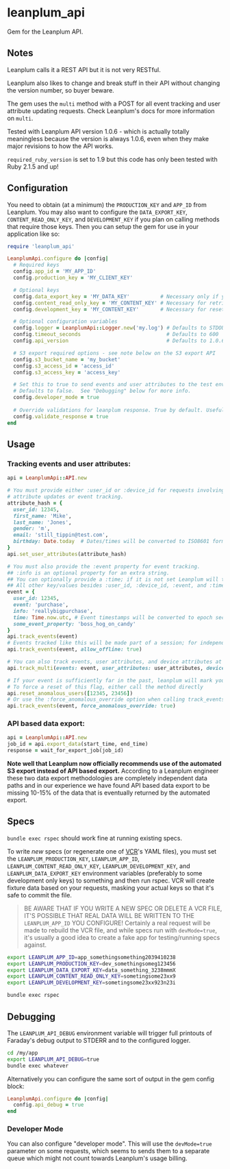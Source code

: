 # leanplum_api

Gem for the Leanplum API.

## Notes

Leanplum calls it a REST API but it is not very RESTful.

Leanplum also likes to change and break stuff in their API without changing the version number, so buyer beware.

The gem uses the ```multi``` method with a POST for all event tracking and user attribute updating requests.  Check Leanplum's docs for more information on ```multi```.

Tested with Leanplum API version 1.0.6 - which is actually totally meaningless because the version is always 1.0.6, even when they make major revisions to how the API works.

`required_ruby_version` is set to 1.9 but this code has only been tested with Ruby 2.1.5 and up!

## Configuration

You need to obtain (at a minimum) the `PRODUCTION_KEY` and `APP_ID` from Leanplum.  You may also want to configure the `DATA_EXPORT_KEY`, `CONTENT_READ_ONLY_KEY`, and `DEVELOPMENT_KEY` if you plan on calling methods that require those keys.  Then you can setup the gem for use in your application like so:

```ruby
require 'leanplum_api'

LeanplumApi.configure do |config|
  # Required keys
  config.app_id = 'MY_APP_ID'
  config.production_key = 'MY_CLIENT_KEY'

  # Optional keys
  config.data_export_key = 'MY_DATA_KEY'          # Necessary only if you want to call data export methods.
  config.content_read_only_key = 'MY_CONTENT_KEY' # Necessary for retrieving AB test info
  config.development_key = 'MY_CONTENT_KEY'       # Necessary for resetting anomalous events

  # Optional configuration variables
  config.logger = LeanplumApi::Logger.new('my.log') # Defaults to STDOUT; the gem logger class hides passwords.
  config.timeout_seconds                            # Defaults to 600
  config.api_version                                # Defaults to 1.0.6

  # S3 export required options - see note below on the S3 export API
  config.s3_bucket_name = 'my_bucket'
  config.s3_access_id = 'access_id'
  config.s3_access_key = 'access_key'

  # Set this to true to send events and user attributes to the test environment.
  # Defaults to false.  See "Debugging" below for more info.
  config.developer_mode = true
  
  # Override validations for leanplum response. True by default. Useful when stubbing LP responses in application tests.  
  config.validate_response = true
end
```

## Usage

### Tracking events and user attributes:

```ruby
api = LeanplumApi::API.new

# You must provide either :user_id or :device_id for requests involving
# attribute updates or event tracking.
attribute_hash = {
  user_id: 12345,
  first_name: 'Mike',
  last_name: 'Jones',
  gender: 'm',
  email: 'still_tippin@test.com',
  birthday: Date.today  # Dates/times will be converted to ISO8601 format
}
api.set_user_attributes(attribute_hash)

# You must also provide the :event property for event tracking.
## :info is an optional property for an extra string.
## You can optionally provide a :time; if it is not set Leanplum will timestamp the event "now".
## All other key/values besides :user_id, :device_id, :event, and :time will be sent as event params.
event = {
  user_id: 12345,
  event: 'purchase',
  info: 'reallybigpurchase',
  time: Time.now.utc, # Event timestamps will be converted to epoch seconds by the gem.
  some_event_property: 'boss_hog_on_candy'
}
api.track_events(event)
# Events tracked like this will be made part of a session; for independent events use :allow_offline
api.track_events(event, allow_offline: true)

# You can also track events, user attributes, and device attributes at the same time. magic!
api.track_multi(events: event, user_attributes: user_attributes, device_attributes: device_attributes, options: {force_anomalous_override: true})

# If your event is sufficiently far in the past, leanplum will mark your user as "Anomalous"
# To force a reset of this flag, either call the method directly
api.reset_anomalous_users([12345, 23456])
# Or use the :force_anomalous_override option when calling track_events or track_multi
api.track_events(event, force_anomalous_override: true)
```

### API based data export:

```ruby
api = LeanplumApi::API.new
job_id = api.export_data(start_time, end_time)
response = wait_for_export_job(job_id)
```

**Note well that Leanplum now officially recommends use of the automated S3 export instead of API based export.**  According to a Leanplum engineer these two data export methodologies are completely independent data paths and in our experience we have found API based data export to be missing 10-15% of the data that is eventually returned by the automated export.

## Specs

`bundle exec rspec` should work fine at running existing specs.

To write _new_ specs (or regenerate one of [VCR](https://github.com/vcr/vcr)'s YAML files), you must set the `LEANPLUM_PRODUCTION_KEY`, `LEANPLUM_APP_ID`, `LEANPLUM_CONTENT_READ_ONLY_KEY`, `LEANPLUM_DEVELOPMENT_KEY`, and `LEANPLUM_DATA_EXPORT_KEY` environment variables (preferably to some development only keys) to something and then run rspec.  VCR will create fixture data based on your requests, masking your actual keys so that it's safe to commit the file.

> BE AWARE THAT IF YOU WRITE A NEW SPEC OR DELETE A VCR FILE, IT'S POSSIBLE THAT REAL DATA WILL BE WRITTEN TO THE `LEANPLUM_APP_ID` YOU CONFIGURE!  Certainly a real request will be made to rebuild the VCR file, and while specs run with ```devMode=true```, it's usually a good idea to create a fake app for testing/running specs against.

```bash
export LEANPLUM_APP_ID=app_somethingsomething2039410238
export LEANPLUM_PRODUCTION_KEY=dev_somethingsomeg123456
export LEANPLUM_DATA_EXPORT_KEY=data_something_3238mmmX
export LEANPLUM_CONTENT_READ_ONLY_KEY=sometingsome23xx9
export LEANPLUM_DEVELOPMENT_KEY=sometingsome23xx923n23i

bundle exec rspec
```

## Debugging

The `LEANPLUM_API_DEBUG` environment variable will trigger full printouts of Faraday's debug output to STDERR and to the configured logger.

```bash
cd /my/app
export LEANPLUM_API_DEBUG=true
bundle exec whatever
```

Alternatively you can configure the same sort of output in the gem config block:

```ruby
LeanplumApi.configure do |config|
  config.api_debug = true
end
```

### Developer Mode

You can also configure "developer mode".  This will use the `devMode=true` parameter on some requests, which seems to sends them to a separate queue which might not count towards Leanplum's usage billing.
